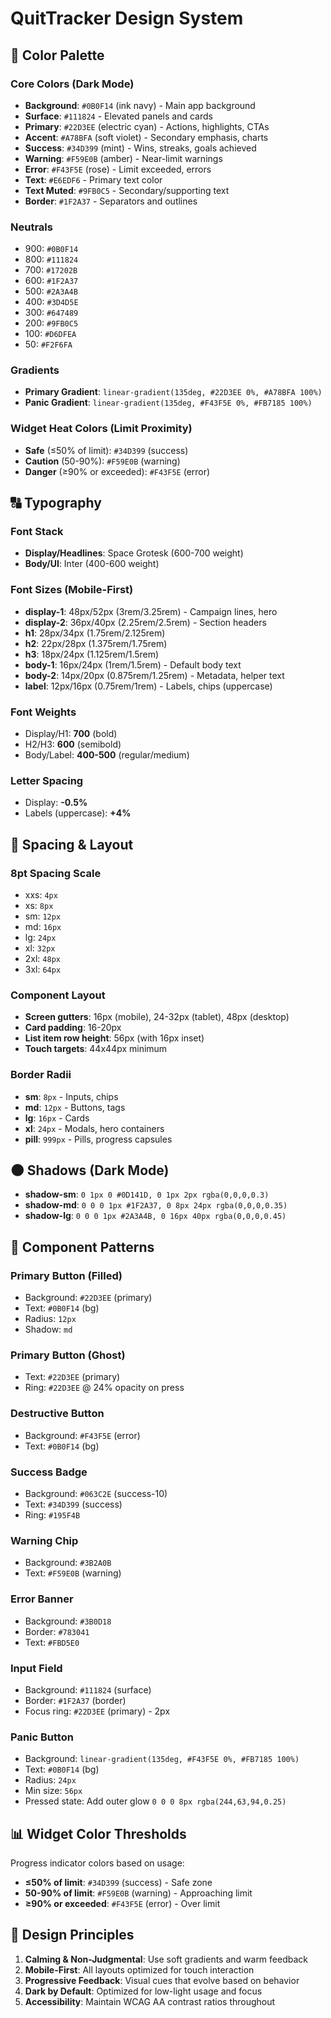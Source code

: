 # QuitTracker Design System

## 🎨 Color Palette

### Core Colors (Dark Mode)
- **Background**: `#0B0F14` (ink navy) - Main app background
- **Surface**: `#111824` - Elevated panels and cards
- **Primary**: `#22D3EE` (electric cyan) - Actions, highlights, CTAs
- **Accent**: `#A78BFA` (soft violet) - Secondary emphasis, charts
- **Success**: `#34D399` (mint) - Wins, streaks, goals achieved
- **Warning**: `#F59E0B` (amber) - Near-limit warnings
- **Error**: `#F43F5E` (rose) - Limit exceeded, errors
- **Text**: `#E6EDF6` - Primary text color
- **Text Muted**: `#9FB0C5` - Secondary/supporting text
- **Border**: `#1F2A37` - Separators and outlines

### Neutrals
- 900: `#0B0F14`
- 800: `#111824`
- 700: `#17202B`
- 600: `#1F2A37`
- 500: `#2A3A4B`
- 400: `#3D4D5E`
- 300: `#647489`
- 200: `#9FB0C5`
- 100: `#D6DFEA`
- 50: `#F2F6FA`

### Gradients
- **Primary Gradient**: `linear-gradient(135deg, #22D3EE 0%, #A78BFA 100%)`
- **Panic Gradient**: `linear-gradient(135deg, #F43F5E 0%, #FB7185 100%)`

### Widget Heat Colors (Limit Proximity)
- **Safe** (≤50% of limit): `#34D399` (success)
- **Caution** (50-90%): `#F59E0B` (warning)
- **Danger** (≥90% or exceeded): `#F43F5E` (error)

## 🔠 Typography

### Font Stack
- **Display/Headlines**: Space Grotesk (600-700 weight)
- **Body/UI**: Inter (400-600 weight)

### Font Sizes (Mobile-First)
- **display-1**: 48px/52px (3rem/3.25rem) - Campaign lines, hero
- **display-2**: 36px/40px (2.25rem/2.5rem) - Section headers
- **h1**: 28px/34px (1.75rem/2.125rem)
- **h2**: 22px/28px (1.375rem/1.75rem)
- **h3**: 18px/24px (1.125rem/1.5rem)
- **body-1**: 16px/24px (1rem/1.5rem) - Default body text
- **body-2**: 14px/20px (0.875rem/1.25rem) - Metadata, helper text
- **label**: 12px/16px (0.75rem/1rem) - Labels, chips (uppercase)

### Font Weights
- Display/H1: **700** (bold)
- H2/H3: **600** (semibold)
- Body/Label: **400-500** (regular/medium)

### Letter Spacing
- Display: **-0.5%**
- Labels (uppercase): **+4%**

## 📏 Spacing & Layout

### 8pt Spacing Scale
- xxs: `4px`
- xs: `8px`
- sm: `12px`
- md: `16px`
- lg: `24px`
- xl: `32px`
- 2xl: `48px`
- 3xl: `64px`

### Component Layout
- **Screen gutters**: 16px (mobile), 24-32px (tablet), 48px (desktop)
- **Card padding**: 16-20px
- **List item row height**: 56px (with 16px inset)
- **Touch targets**: 44x44px minimum

### Border Radii
- **sm**: `8px` - Inputs, chips
- **md**: `12px` - Buttons, tags
- **lg**: `16px` - Cards
- **xl**: `24px` - Modals, hero containers
- **pill**: `999px` - Pills, progress capsules

## 🌑 Shadows (Dark Mode)

- **shadow-sm**: `0 1px 0 #0D141D, 0 1px 2px rgba(0,0,0,0.3)`
- **shadow-md**: `0 0 0 1px #1F2A37, 0 8px 24px rgba(0,0,0,0.35)`
- **shadow-lg**: `0 0 0 1px #2A3A4B, 0 16px 40px rgba(0,0,0,0.45)`

## 🔖 Component Patterns

### Primary Button (Filled)
- Background: `#22D3EE` (primary)
- Text: `#0B0F14` (bg)
- Radius: `12px`
- Shadow: `md`

### Primary Button (Ghost)
- Text: `#22D3EE` (primary)
- Ring: `#22D3EE` @ 24% opacity on press

### Destructive Button
- Background: `#F43F5E` (error)
- Text: `#0B0F14` (bg)

### Success Badge
- Background: `#063C2E` (success-10)
- Text: `#34D399` (success)
- Ring: `#195F4B`

### Warning Chip
- Background: `#3B2A0B`
- Text: `#F59E0B` (warning)

### Error Banner
- Background: `#3B0D18`
- Border: `#783041`
- Text: `#FBD5E0`

### Input Field
- Background: `#111824` (surface)
- Border: `#1F2A37` (border)
- Focus ring: `#22D3EE` (primary) - 2px

### Panic Button
- Background: `linear-gradient(135deg, #F43F5E 0%, #FB7185 100%)`
- Text: `#0B0F14` (bg)
- Radius: `24px`
- Min size: `56px`
- Pressed state: Add outer glow `0 0 0 8px rgba(244,63,94,0.25)`

## 📊 Widget Color Thresholds

Progress indicator colors based on usage:

- **≤50% of limit**: `#34D399` (success) - Safe zone
- **50-90% of limit**: `#F59E0B` (warning) - Approaching limit
- **≥90% or exceeded**: `#F43F5E` (error) - Over limit

## 🎯 Design Principles

1. **Calming & Non-Judgmental**: Use soft gradients and warm feedback
2. **Mobile-First**: All layouts optimized for touch interaction
3. **Progressive Feedback**: Visual cues that evolve based on behavior
4. **Dark by Default**: Optimized for low-light usage and focus
5. **Accessibility**: Maintain WCAG AA contrast ratios throughout
